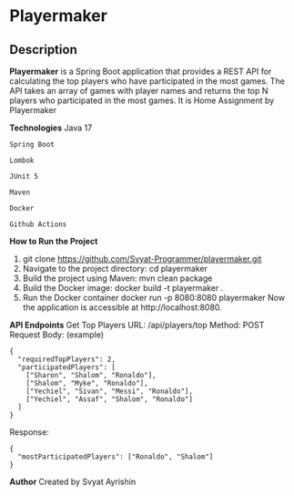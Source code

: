 # Playermaker

## Description

**Playermaker** is a Spring Boot application that provides a REST API for calculating the top players who have participated in the most games. The API takes an array of games with player names and returns the top N players who participated in the most games. It is Home Assignment by Playermaker

**Technologies**
    Java 17
    
    Spring Boot
    
    Lombok
    
    JUnit 5
    
    Maven
    
    Docker

    Github Actions
    
**How to Run the Project**
1. git clone https://github.com/Svyat-Programmer/playermaker.git
2. Navigate to the project directory: cd playermaker
3. Build the project using Maven: mvn clean package
4. Build the Docker image: docker build -t playermaker .
5. Run the Docker container docker run -p 8080:8080 playermaker
 Now the application is accessible at http://localhost:8080.

**API Endpoints**
Get Top Players
URL: /api/players/top
Method: POST
Request Body: (example)
```
{
  "requiredTopPlayers": 2,
  "participatedPlayers": [
    ["Sharon", "Shalom", "Ronaldo"],
    ["Shalom", "Myke", "Ronaldo"],
    ["Yechiel", "Sivan", "Messi", "Ronaldo"],
    ["Yechiel", "Assaf", "Shalom", "Ronaldo"]
  ]
}
```

Response:
```
{
  "mostParticipatedPlayers": ["Ronaldo", "Shalom"]
}
```
**Author**
Created by Svyat Ayrishin

